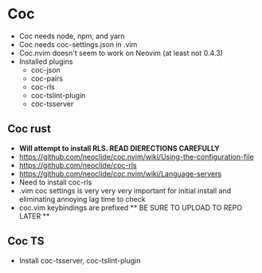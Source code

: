# Coc
* Coc needs node, npm, and yarn
* Coc needs coc-settings.json in .vim
* Coc.nvim doesn't seem to work on Neovim (at least not 0.4.3)
* Installed plugins
    * coc-json
    * coc-pairs
    * coc-rls
    * coc-tslint-plugin
    * coc-tsserver
## Coc rust
* **Will attempt to install RLS. READ DIERECTIONS CAREFULLY**
* https://github.com/neoclide/coc.nvim/wiki/Using-the-configuration-file
* https://github.com/neoclide/coc-rls
* https://github.com/neoclide/coc.nvim/wiki/Language-servers
* Need to install coc-rls
* .vim coc settings is very very very important for initial install and eliminating annoying lag time to check
* coc.vim keybindings are <leader><leader> prefixed
** BE SURE TO UPLOAD TO REPO LATER **
## Coc TS
* Install coc-tsserver, coc-tslint-plugin
